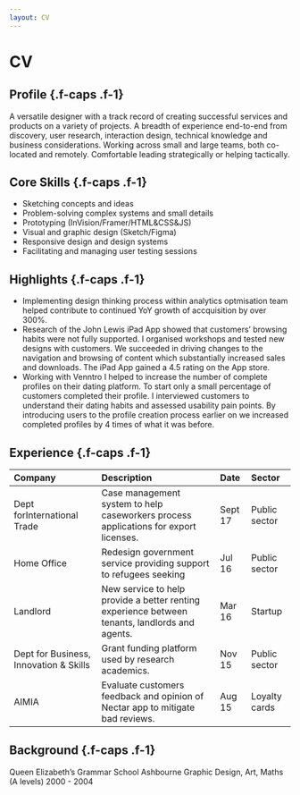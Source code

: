 ```yaml
---
layout: CV
---
```


# CV

<Section class="bt">

## Profile {.f-caps .f-1}

A versatile designer with a track record of creating successful services and products on a variety of projects.  A breadth of experience end-to-end from discovery, user research, interaction design, technical knowledge and business considerations. Working across small and large teams, both co-located and remotely. Comfortable leading strategically or helping tactically.


## Core Skills {.f-caps .f-1}

- Sketching concepts and ideas
- Problem-solving complex systems and small details
- Prototyping (InVision/Framer/HTML&CSS&JS)
- Visual and graphic design (Sketch/Figma)
- Responsive design and design systems
- Facilitating and managing user testing sessions


## Highlights {.f-caps .f-1}

- Implementing design thinking process within analytics optmisation team helped contribute to continued YoY growth of accquisition by over 300%.
- Research of the John Lewis iPad App showed that customers’ browsing habits were not fully supported. I organised workshops and tested new designs with customers. We succeeded in driving changes to the navigation and browsing of content which substantially increased sales and downloads. The iPad App gained a 4.5 rating on the App store.
- Working with Venntro I helped to increase the number of complete profiles on their dating platform. To start only a small percentage of customers completed their profile. I interviewed customers to understand their dating habits and assessed usability pain points. By introducing users to the profile creation process earlier on we increased completed profiles by 4 times of what it was before.


## Experience {.f-caps .f-1}
| Company                                | Description                                                                                    | Date     | Sector        |
| :------------------------------------- | :--------------------------------------------------------------------------------------------- | :------- | :------------ |
| Dept forInternational Trade            | Case management system to help caseworkers process applications for export licenses.           | Sept  17 | Public sector |
| Home Office                            | Redesign government service providing support to refugees seeking                              | Jul 16   | Public sector |
| Landlord                               | New service to help provide a better renting experience between tenants, landlords and agents. | Mar 16   | Startup       |
| Dept for Business, Innovation & Skills | Grant funding platform used by research academics.                                             | Nov 15   | Public sector |
| AIMIA                                  | Evaluate customers feedback and opinion of Nectar app to mitigate bad reviews.                 | Aug 15   | Loyalty cards |


## Background {.f-caps .f-1}

Queen Elizabeth’s Grammar School Ashbourne
Graphic Design, Art, Maths (A levels)
2000 - 2004

</Section>